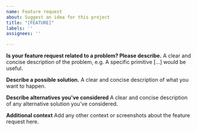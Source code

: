 ```yaml
---
name: Feature request
about: Suggest an idea for this project
title: "[FEATURE]"
labels: ''
assignees: ''

---
```


**Is your feature request related to a problem? Please describe.**
A clear and concise description of the problem, e.g. A specific primitive [...] would be useful.

**Describe a possible solution.**
A clear and concise description of what you want to happen.

**Describe alternatives you've considered**
A clear and concise description of any alternative solution you've considered.

**Additional context**
Add any other context or screenshots about the feature request here.
